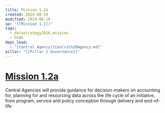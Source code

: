 ```yaml
---
title: Mission 1.2a
created: 2024-08-19
modified: 2024-08-19
up: "[[Mission 1.2]]"
tags:
  - datastrategy2026_mission
  - PCWG
dept_lead:
  - "[Central Agency](Central%20Agency.md)"
pillar: "[[Pillar 1 Governance]]"
---
```

# [Mission 1.2a](Mission%201.2a.md)
Central Agencies will provide guidance for decision-makers on accounting for, planning for and resourcing data across the life cycle of an initiative, from program, service and policy conception through delivery and end-of-life
